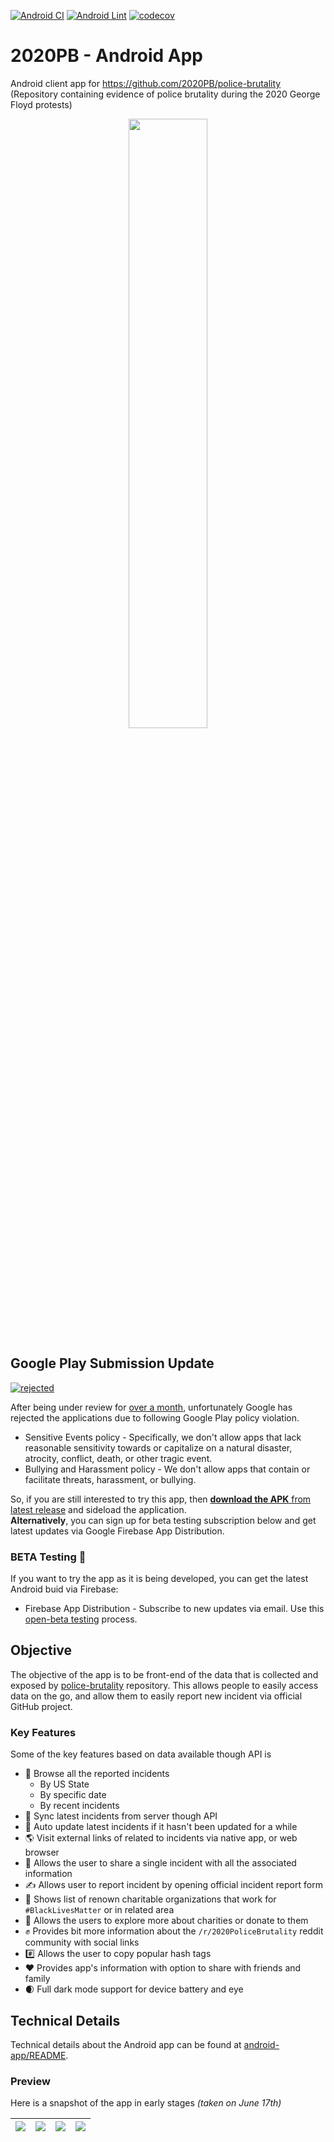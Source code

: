 [![Android CI](https://github.com/amardeshbd/android-police-brutality-incidents/workflows/Android%20CI/badge.svg)](https://github.com/amardeshbd/android-police-brutality-incidents/actions?query=workflow%3A%22Android+CI%22) [![Android Lint](https://github.com/amardeshbd/android-police-brutality-incidents/workflows/Android%20Lint/badge.svg)](https://github.com/amardeshbd/android-police-brutality-incidents/actions?query=workflow%3A%22Android+Lint%22) [![codecov](https://codecov.io/gh/amardeshbd/android-police-brutality-incidents/branch/develop/graph/badge.svg)](https://codecov.io/gh/amardeshbd/android-police-brutality-incidents)

# 2020PB - Android App

Android client app for https://github.com/2020PB/police-brutality (Repository containing evidence of police brutality during the 2020 George Floyd protests)

<p align="center">
  <img src="https://raw.githubusercontent.com/amardeshbd/android-police-brutality-incidents/develop/resources/poster/github-repository-social-preview.png" width="50%">
</p>

## Google Play Submission Update
[![rejected](https://user-images.githubusercontent.com/99822/89718591-c2cc3380-d98d-11ea-9c6c-643b3daa694d.png)](https://github.com/amardeshbd/android-police-brutality-incidents/releases)

After being under review for [over a month](https://github.com/amardeshbd/android-police-brutality-incidents/issues/204), unfortunately Google has rejected the applications due to following Google Play policy violation.

* Sensitive Events policy - Specifically, we don't allow apps that lack reasonable sensitivity towards or capitalize on a natural disaster, atrocity, conflict, death, or other tragic event.
* Bullying and Harassment policy - We don't allow apps that contain or facilitate threats, harassment, or bullying.

So, if you are still interested to try this app, then [**download the APK** from latest release](https://github.com/amardeshbd/android-police-brutality-incidents/releases) and sideload the application.  
**Alternatively**, you can sign up for beta testing subscription below and get latest updates via Google Firebase App Distribution.

### BETA Testing 🚧
If you want to try the app as it is being developed, you can get the latest Android buid via Firebase:
* Firebase App Distribution - Subscribe to new updates via email. Use this [open-beta testing](https://appdistribution.firebase.dev/i/5d2cb8359305f7e7) process.

## Objective

The objective of the app is to be front-end of the data that is collected and exposed by [police-brutality](https://github.com/2020PB/police-brutality) repository.
This allows people to easily access data on the go, and allow them to easily report new incident via official GitHub project.

### Key Features

Some of the key features based on data available though API is

* :scroll: Browse all the reported incidents
  * By US State
  * By specific date
  * By recent incidents
* :calling: Sync latest incidents from server though API
* :arrows_counterclockwise: Auto update latest incidents if it hasn't been updated for a while
* :earth_americas: Visit external links of related to incidents via native app, or web browser
* :incoming_envelope: Allows the user to share a single incident with all the associated information 
* :writing_hand: Allows user to report incident by opening official incident report form 
* :eyes: Shows list of renown charitable organizations that work for `#BlackLivesMatter` or in related area 
* :pray: Allows the users to explore more about charities or donate to them 
* :fist_raised: Provides bit more information about the `/r/2020PoliceBrutality` reddit community with social links 
* :hash: Allows the user to copy popular hash tags 
* :heart: Provides app's information with option to share with friends and family 
* :waxing_crescent_moon: Full dark mode support for device battery and eye

## Technical Details

Technical details about the Android app can be found at [android-app/README](https://github.com/amardeshbd/android-police-brutality-incidents/blob/develop/android-app/README.md).


### Preview

Here is a snapshot of the app in early stages _(taken on June 17th)_

| ![](https://user-images.githubusercontent.com/99822/84964750-e932c880-b0da-11ea-84b5-d7fcfb106367.gif) | ![](https://user-images.githubusercontent.com/99822/84964741-e6d06e80-b0da-11ea-9467-d4ad68380841.gif)  | ![](https://user-images.githubusercontent.com/99822/84964742-e7690500-b0da-11ea-9083-2cbf20a5ce13.gif) | ![](https://user-images.githubusercontent.com/99822/84964745-e89a3200-b0da-11ea-87d4-fd84825ce4f2.gif) |
| -- | -- | -- | -- |
